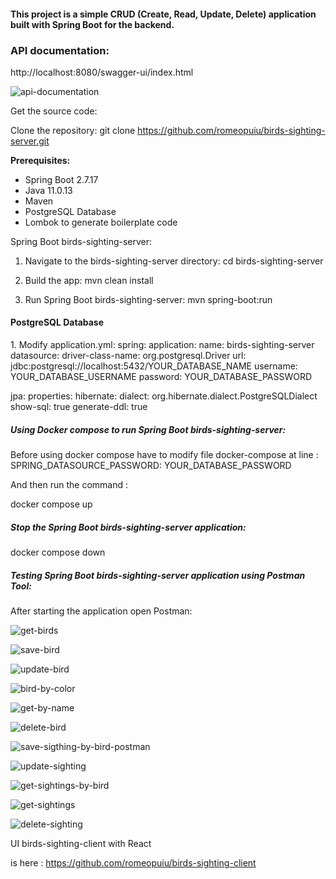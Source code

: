 <h4>This project is a simple CRUD (Create, Read, Update, Delete) application built 
with Spring Boot for the backend.</h4>

<h3>API documentation:</h3>
http://localhost:8080/swagger-ui/index.html






![api-documentation](https://github.com/user-attachments/assets/26d04685-f0ac-4624-a570-4668e1ce8693)



Get the source code:

Clone the repository:
git clone https://github.com/romeopuiu/birds-sighting-server.git

<b>Prerequisites:</b>
* Spring Boot 2.7.17
* Java 11.0.13
* Maven
* PostgreSQL Database
* Lombok to generate boilerplate code

Spring Boot birds-sighting-server:

1. Navigate to the birds-sighting-server directory:
   cd birds-sighting-server

2. Build the app:
   mvn clean install
3. Run Spring Boot birds-sighting-server:
   mvn spring-boot:run


<h4>PostgreSQL Database</h4>
1. Modify application.yml:
spring:
   application:
   name: birds-sighting-server
   datasource:
   driver-class-name: org.postgresql.Driver
   url: jdbc:postgresql://localhost:5432/YOUR_DATABASE_NAME
   username: YOUR_DATABASE_USERNAME
   password: YOUR_DATABASE_PASSWORD

jpa:
properties:
hibernate:
dialect: org.hibernate.dialect.PostgreSQLDialect
show-sql: true
generate-ddl: true


<h5>Using Docker compose to run Spring Boot birds-sighting-server:</h5>
Before using docker compose have to modify file docker-compose
at line :  SPRING_DATASOURCE_PASSWORD: YOUR_DATABASE_PASSWORD

 And then run the command :

  docker compose up

<h5>Stop the Spring Boot birds-sighting-server application:</h5>
  docker compose down

<h5>Testing Spring Boot birds-sighting-server application  using Postman Tool:</h5>
After starting the application open Postman:


![get-birds](https://github.com/user-attachments/assets/590ca424-ccf9-409b-9d11-db355c60100d)


![save-bird](https://github.com/user-attachments/assets/76aedaf0-0f75-49a9-b3b3-da6cd58cec20)


![update-bird](https://github.com/user-attachments/assets/b68c11a1-53a5-4e57-82e7-7faed5ad5ccb)




![bird-by-color](https://github.com/user-attachments/assets/e2868ea4-2489-4508-95d2-4caee35c1dc2)



![get-by-name](https://github.com/user-attachments/assets/6eb5bc12-db31-4f86-b4ad-f181e8522038)



![delete-bird](https://github.com/user-attachments/assets/a08aac52-b4cd-4090-b0aa-a22fa5fe03a5)



![save-sigthing-by-bird-postman](https://github.com/user-attachments/assets/4d0dc8b2-f632-4a05-be09-bad33dab5261)



![update-sighting](https://github.com/user-attachments/assets/60e9eba6-e00d-44bf-833c-4ba9e8d6979f)



![get-sightings-by-bird](https://github.com/user-attachments/assets/824272d4-2434-4d50-b81a-a0aa7e2b458e)



![get-sightings](https://github.com/user-attachments/assets/e9b33a60-6e3c-4390-a9ba-ce26d6a19cd5)


![delete-sighting](https://github.com/user-attachments/assets/1637339c-2f7c-4bfd-b571-fe232f4af3b4)



UI birds-sighting-client with React

is here :  https://github.com/romeopuiu/birds-sighting-client 

